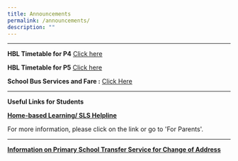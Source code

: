 ```yaml
---
title: Announcements
permalink: /announcements/
description: ""
---
```

<!--### Announcements-->
<!--* * *-->
* * *

**HBL Timetable for P4**  [Click here](/files/p4%20hbl%20timetable.pdf)

**HBL Timetable for P5** [Click here](/files/p5%20hbl%20timetable.pdf)

**School Bus Services and Fare :** [Click Here](/information/school-bus-service/sbof/)
* * *
**Useful Links for Students**

**[Home-based Learning/ SLS Helpline](https://staging.d3975mj8dcgb9n.amplifyapp.com/for-parents/hbl/)**

For more information, please click on the link or go to 'For Parents'.

* * *
**[Information on Primary School Transfer Service for Change of Address](https://staging.d3975mj8dcgb9n.amplifyapp.com/for-parents/forms/)**